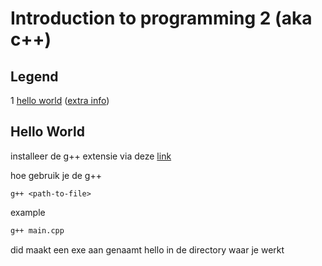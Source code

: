 # Introduction to programming 2 (aka c++)

## Legend
1 [hello world](#Hello-World) ([extra info](./hello-world-cpp/readme.md))

## Hello World

installeer de g++ extensie via deze [link](https://software-installation-guide.netlify.app/c-plus-plus/#c-compiler-for-windows)

hoe gebruik je de g++ 
```
g++ <path-to-file>
```
example
```sh
g++ main.cpp
```
did maakt een exe aan genaamt hello in de directory waar je werkt
